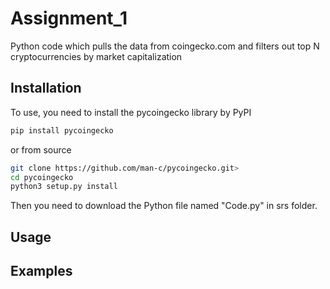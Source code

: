 # Assignment_1
Python code which pulls the data from coingecko.com and filters out top N cryptocurrencies by market capitalization
## Installation
To use, you need to install the pycoingecko library by
PyPI

```bash
pip install pycoingecko
```

or from source

```bash
git clone https://github.com/man-c/pycoingecko.git>
cd pycoingecko
python3 setup.py install
```
Then you need to download the Python file named "Code.py" in srs folder. 
## Usage

## Examples
